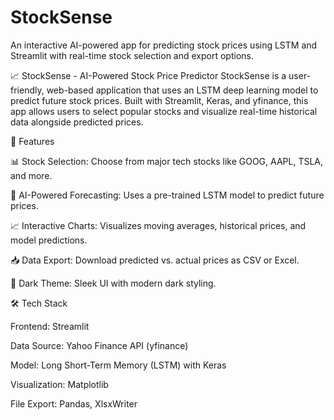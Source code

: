 # StockSense
An interactive AI-powered app for predicting stock prices using LSTM and Streamlit with real-time stock selection and export options.



📈 StockSense - AI-Powered Stock Price Predictor
StockSense is a user-friendly, web-based application that uses an LSTM deep learning model to predict future stock prices. Built with Streamlit, Keras, and yfinance, this app allows users to select popular stocks and visualize real-time historical data alongside predicted prices.

🚀 Features

📊 Stock Selection: Choose from major tech stocks like GOOG, AAPL, TSLA, and more.

🧠 AI-Powered Forecasting: Uses a pre-trained LSTM model to predict future prices.

📈 Interactive Charts: Visualizes moving averages, historical prices, and model predictions.

📥 Data Export: Download predicted vs. actual prices as CSV or Excel.

🌙 Dark Theme: Sleek UI with modern dark styling.


🛠️ Tech Stack

Frontend: Streamlit

Data Source: Yahoo Finance API (yfinance)

Model: Long Short-Term Memory (LSTM) with Keras

Visualization: Matplotlib

File Export: Pandas, XlsxWriter



